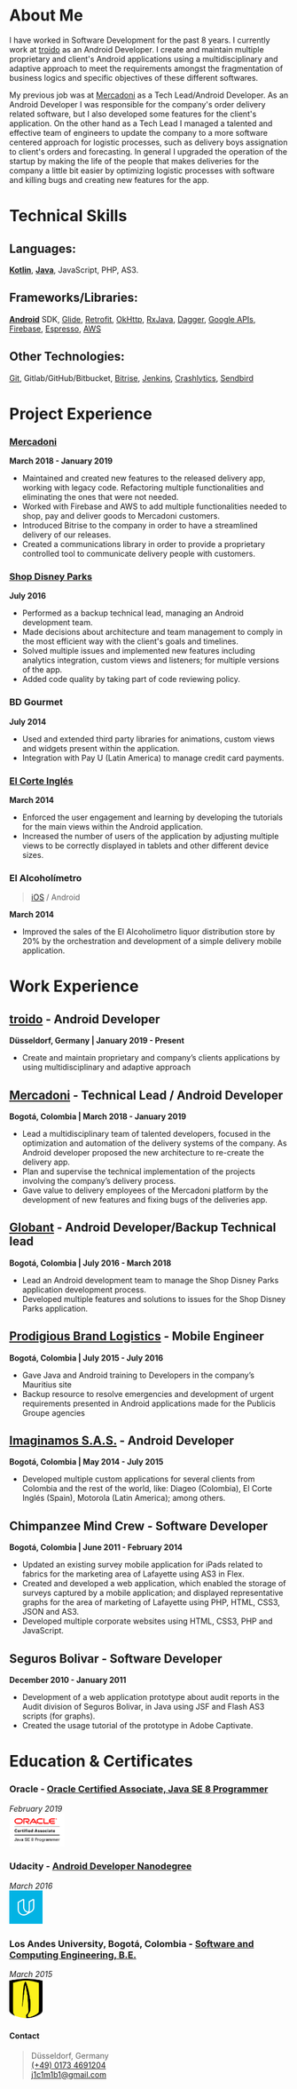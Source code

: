 
# About Me
I have worked in Software Development for the past 8 years. I currently work at [troido](http://www.troido.de/) as an Android Developer. I create and maintain multiple proprietary and client's Android applications using a multidisciplinary and adaptive approach to meet the requirements amongst the fragmentation of business logics and specific objectives of these different softwares.


My previous job was at [Mercadoni](https://www.mercadoni.com.co/) as a Tech Lead/Android Developer. As an Android Developer I was responsible for the company's order delivery related software, but I also developed some features for the client's application. On the other hand as a Tech Lead I managed a talented and effective team of engineers to update the company to a more software centered approach for logistic processes, such as delivery boys assignation to client's orders and forecasting. In general I upgraded the operation of the startup by making the life of the people that makes deliveries for the company a little bit easier by optimizing logistic processes with software and killing bugs and creating new features for the app.

# Technical Skills
## Languages:
**[Kotlin](https://kotlinlang.org/)**, **[Java](https://www.oracle.com/java/)**, JavaScript, PHP, AS3.
## Frameworks/Libraries:
**[Android](https://developer.android.com/)** SDK, [Glide](https://github.com/bumptech/glide), [Retrofit](https://square.github.io/retrofit/), [OkHttp](https://square.github.io/okhttp/), [RxJava](https://github.com/ReactiveX/RxJava), [Dagger](https://google.github.io/dagger/), [Google APIs](https://developers.google.com/android/), [Firebase](https://firebase.google.com/), [Espresso](https://developer.android.com/training/testing/espresso), [AWS](https://aws.amazon.com/)
## Other Technologies:
[Git](https://git-scm.com/), Gitlab/GitHub/Bitbucket, [Bitrise](https://www.bitrise.io/), [Jenkins](https://jenkins.io/), [Crashlytics](https://firebase.google.com/docs/crashlytics/), [Sendbird](https://sendbird.com/)

# Project Experience
### [Mercadoni](https://play.google.com/store/apps/details?id=com.shopper.app)
**March 2018 - January 2019**
* Maintained and created new features to the released delivery app, working with legacy code. Refactoring multiple functionalities and  eliminating the ones that were not needed.
* Worked with Firebase and AWS to add multiple functionalities needed to shop, pay and deliver goods to Mercadoni customers.
* Introduced Bitrise to the company in order to have a streamlined delivery of our releases.
* Created a communications library in order to provide a proprietary controlled tool to communicate delivery people with customers.

### [Shop Disney Parks](https://play.google.com/store/apps/details?id=com.disney.shopdisneyparks_goo&hl=en)
**July 2016**
* Performed as a backup technical lead, managing an Android development team.
* Made decisions about architecture and team management to comply in the most efficient way with the client's goals and timelines.
* Solved multiple issues and implemented new features including analytics integration, custom views and listeners; for multiple versions of the app.
* Added code quality by taking part of code reviewing policy.

### BD Gourmet
**July 2014**
* Used and extended third party libraries for animations, custom views and widgets present within the application.
* Integration with Pay U (Latin America) to manage credit card payments.

### [El Corte Inglés](https://play.google.com/store/apps/details?id=com.grability.eci)
**March 2014**
* Enforced the user engagement and learning by developing the tutorials for the main views within the Android application.
* Increased the number of users of the application by adjusting multiple views to be correctly displayed in tablets and other different device sizes.

### El Alcoholímetro
> [iOS](https://itunes.apple.com/co/app/el-alcoholimetro/id869216088?mt=8&uo=4) / Android

**March 2014**
* Improved the sales of the El Alcoholimetro liquor distribution store by 20% by the orchestration and development of a simple delivery mobile application.

# Work Experience
## [troido](http://www.troido.de/) -  Android Developer
**Düsseldorf, Germany | January 2019 - Present**
* Create and maintain proprietary and company’s clients applications by using multidisciplinary and adaptive approach

## [Mercadoni](https://www.mercadoni.com.co/) - Technical Lead / Android Developer
**Bogotá, Colombia | March 2018 - January 2019**
* Lead a multidisciplinary team of talented developers, focused in the optimization and automation of the delivery systems of the company.
As Android developer proposed the new architecture to re-create the delivery app.
* Plan and supervise the technical implementation of the projects involving the company’s delivery process.
* Gave value to delivery employees of the Mercadoni platform by the development of new features and fixing bugs of the deliveries app.

## [Globant](https://www.globant.com/) - Android Developer/Backup Technical lead
**Bogotá, Colombia | July 2016 - March 2018**
* Lead an Android development team to manage the Shop Disney Parks application development process.
* Developed multiple features and solutions to issues for the Shop Disney Parks application.

## [Prodigious Brand Logistics](http://prodigious.com/) - Mobile Engineer
**Bogotá, Colombia | July 2015 - July 2016**
* Gave Java and Android training to Developers in the company’s Mauritius site
* Backup resource to resolve emergencies and development of urgent requirements presented in Android applications made for the Publicis Groupe agencies

## [Imaginamos S.A.S.](http://www.imaginamos.com/) - Android Developer
**Bogotá, Colombia | May 2014 - July 2015**
* Developed multiple custom applications for several clients from Colombia and the rest of the world, like: Diageo (Colombia), El Corte Inglés (Spain), Motorola (Latin America); among others.

## Chimpanzee Mind Crew - Software Developer
**Bogotá, Colombia | June 2011 - February 2014**
* Updated an existing survey mobile application for iPads related to fabrics for the marketing area of Lafayette using AS3 in Flex.
* Created and developed a web application, which enabled the storage of surveys captured by a mobile application; and displayed representative graphs for the area of marketing of Lafayette using PHP, HTML, CSS3, JSON and AS3.
* Developed multiple corporate websites using HTML, CSS3, PHP and JavaScript.

## Seguros Bolivar - Software Developer
**December 2010 - January 2011**
* Development of a web application prototype about audit reports in the Audit division of Seguros Bolivar, in Java using JSF and Flash AS3 scripts (for graphs).
* Created the usage tutorial of the prototype in Adobe Captivate.

# Education & Certificates
### Oracle - [Oracle Certified Associate, Java SE 8 Programmer](https://www.youracclaim.com/badges/1eee1d4a-9904-4699-aaa0-45febaee7c5b/public_url)
*February 2019*
<br/><img src="images/oca_logo.gif" width="100">

### Udacity - [Android Developer Nanodegree](/files/udacity_certificate.pdf)
*March 2016*
<br/><img src="images/udacity.png" width="60">

### Los Andes University, Bogotá, Colombia - [Software and Computing Engineering, B.E.](/files/diploma.pdf)
*March 2015*
<br/><img src="images/andes.png" width="60">

#### Contact
> Düsseldorf, Germany
> <br/>[(+49) 0173 4691204](tel:4901734691204)
> <br/>[j1c1m1b1@gmail.com](mailto:j1c1m1b1@gmail.com)